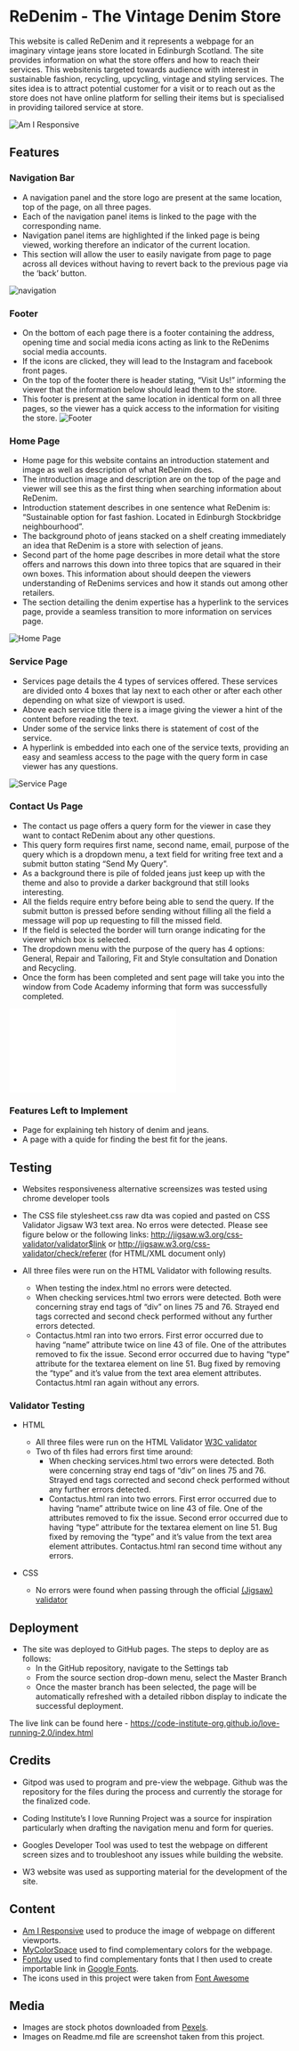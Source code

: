 # ReDenim - The Vintage Denim Store

This website is called ReDenim and it represents a webpage for an imaginary vintage jeans store located in Edinburgh Scotland. The site provides information on what the store offers and how to reach their services. This websitenis targeted towards audience with interest in sustainable fashion, recycling, upcycling, vintage and styling services. The sites idea is to attract potential customer for a visit or to reach out as the store does not have online platform for selling their items but is specialised in providing tailored service at store. 

![Am I Responsive](/readme-meadia/am-i-responsive-redenim.png)

## Features 

### Navigation Bar
  - A navigation panel and the store logo are present at the same location, top of the page, on all three pages. 
  - Each of the navigation panel items is linked to the page with the corresponding name. 
  - Navigation panel items are highlighted if the linked page is being viewed, working therefore an indicator of the current location. 
  - This section will allow the user to easily navigate from page to page across all devices without having to revert back to the previous page via the ‘back’ button. 

![navigation](/readme-meadia/navigation-panel.png)

### Footer

  - On the bottom of each page there is a footer containing the address, opening time and social media icons acting as link to the ReDenims social media accounts. 
  - If the icons are clicked, they will lead to the Instagram and facebook front pages. 
  - On the top of the footer there is header stating, “Visit Us!” informing the viewer that the information below should lead them to the store. 
  - This footer is present at the same location in identical form on all three pages, so the viewer has a quick access to the information for visiting the store. 
![Footer](/readme-meadia/footer.png)


### Home Page

  - Home page for this website contains an introduction statement and image as well as description of what ReDenim does.
  - The introduction image and description are on the top of the page and viewer will see this as the first thing when searching information about ReDenim. 
  - Introduction statement describes in one sentence what ReDenim is: “Sustainable option for fast fashion. Located in Edinburgh Stockbridge neighbourhood”. 
  - The background photo of jeans stacked on a shelf creating immediately an idea that ReDenim is a store with selection of jeans. 
  - Second part of the home page describes in more detail what the store offers and narrows this down into three topics that are squared in their own boxes. This information about should deepen the viewers understanding of ReDenims services and how it stands out among other retailers. 
  - The section detailing the denim expertise has a hyperlink to the services page, provide a seamless transition to more information on services page.


![Home Page](/readme-meadia/homepage.png)

### Service Page

 - Services page details the 4 types of services offered. These services are divided onto 4 boxes that lay next to each other or after each other depending on what size of viewport is used.
 - Above each service title there is a image giving the viewer a hint of the content before reading the text. 
 - Under some of the service links there is statement of cost of the service. 
 - A hyperlink is embedded into each one of the service texts, providing an easy and seamless access to the page with the query form in case viewer has any questions.


![Service Page](/readme-meadia/serices-page.png)

### Contact Us Page 

  - The contact us page offers a query form for the viewer in case they want to contact ReDenim about any other questions. 
  - This query form requires first name, second name, email, purpose of the query which is a dropdown menu, a text field for writing free text and a submit button stating “Send My Query”. 
  - As a background there is pile of folded jeans just keep up with the theme and also to provide a darker background that still looks interesting. 
  - All the fields require entry before being able to send the query. If the submit button is pressed before sending without filling all the field a message will pop up requesting to fill the missed field. 
  - If the field is selected the border will turn orange indicating for the viewer which box is selected.
  - The dropdown menu with the purpose of the query has 4 options: General, Repair and Tailoring, Fit and Style consultation and Donation and Recycling. 
  - Once the form has been completed and sent page will take you into the window from Code Academy informing that form was successfully completed. 

![Contact Us Page](/contactus.html)

### Features Left to Implement

- Page for explaining teh history of denim and jeans.
- A page with a quide for finding the best fit for the jeans.

## Testing 

- Websites responsiveness alternative screensizes was tested using chrome developer tools
- The CSS file stylesheet.css raw dta was copied and pasted on CSS Validator Jigsaw W3 text area. No erros were detected. Please see figure below or the following links:
http://jigsaw.w3.org/css-validator/validator$link
or
http://jigsaw.w3.org/css-validator/check/referer (for HTML/XML document only)
 
- All three files were run on the HTML Validator with following results.
  - When testing the index.html no errors were detected.
  - When checking services.html two errors were detected. Both were concerning stray end tags of “div” on lines 75 and 76. Strayed end tags corrected and second check performed without any further errors detected.
  - Contactus.html ran into two errors. First error occurred due to having “name” attribute twice on line 43 of file. One of the attributes removed to fix the issue. Second error occurred due to having “type” attribute for the textarea element on line 51. Bug fixed by removing the “type” and it’s value from the text area element attributes. Contactus.html ran again without any errors.

### Validator Testing 

- HTML
  - All three files were run on the HTML Validator [W3C validator](https://validator.w3.org/nu/?doc=https%3A%2F%2Fcode-institute-org.github.io%2Flove-running-2.0%2Findex.html)
  - Two of th files had errors first time around:
     - When checking services.html two errors were detected. Both were concerning stray end tags of “div” on lines 75 and 76. Strayed end tags corrected and second check performed without any further errors detected.
     - Contactus.html ran into two errors. First error occurred due to having “name” attribute twice on line 43 of file. One of the attributes removed to fix the issue. Second error occurred due to having “type” attribute for the textarea element on line 51. Bug fixed by removing the “type” and it’s value from the text area element attributes. Contactus.html ran second time without any errors.

- CSS
  - No errors were found when passing through the official [(Jigsaw) validator](https://jigsaw.w3.org/css-validator/validator?uri=https%3A%2F%2Fvalidator.w3.org%2Fnu%2F%3Fdoc%3Dhttps%253A%252F%252Fcode-institute-org.github.io%252Flove-running-2.0%252Findex.html&profile=css3svg&usermedium=all&warning=1&vextwarning=&lang=en#css)

## Deployment

- The site was deployed to GitHub pages. The steps to deploy are as follows: 
  - In the GitHub repository, navigate to the Settings tab 
  - From the source section drop-down menu, select the Master Branch
  - Once the master branch has been selected, the page will be automatically refreshed with a detailed ribbon display to indicate the successful deployment. 

The live link can be found here - https://code-institute-org.github.io/love-running-2.0/index.html 


## Credits 

 - Gitpod was used to program and pre-view the webpage. Github was the repository for the files during the process and currently the storage for the finalized code. 

 - Coding Institute’s I love Running Project was a source for inspiration particularly when drafting the navigation menu and form for queries. 
 
 - Googles Developer Tool was used to test the webpage on different screen sizes and to troubleshoot any issues while building the website. 
 - W3 website was used as supporting material for the development of the site.



 ## Content
 - [Am I Responsive](https://ui.dev/amiresponsive) used to produce the image of webpage on different viewports.
 - [MyColorSpace](https://mycolor.space/) used to find complementary colors for the webpage.
 - [FontJoy](https://fontjoy.com/) used to find complementary fonts that I then used to create importable link in [Google Fonts](https://fonts.google.com/).
 - The icons used in this project were taken from [Font Awesome](https://fontawesome.com/)

 ## Media
 - Images are stock photos downloaded from [Pexels](https://www.pexels.com/). 
 - Images on Readme.md file are screenshot taken from this project.
 
